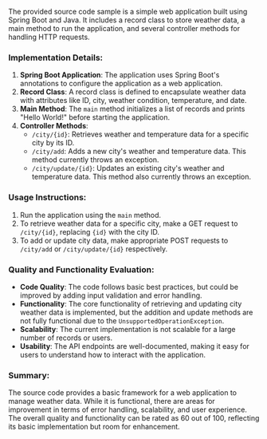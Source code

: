The provided source code sample is a simple web application built using Spring Boot and Java. It includes a record class to store weather data, a main method to run the application, and several controller methods for handling HTTP requests.

### Implementation Details:
1. **Spring Boot Application**: The application uses Spring Boot's annotations to configure the application as a web application.
2. **Record Class**: A record class is defined to encapsulate weather data with attributes like ID, city, weather condition, temperature, and date.
3. **Main Method**: The `main` method initializes a list of records and prints "Hello World!" before starting the application.
4. **Controller Methods**:
   - `/city/{id}`: Retrieves weather and temperature data for a specific city by its ID.
   - `/city/add`: Adds a new city's weather and temperature data. This method currently throws an exception.
   - `/city/update/{id}`: Updates an existing city's weather and temperature data. This method also currently throws an exception.

### Usage Instructions:
1. Run the application using the `main` method.
2. To retrieve weather data for a specific city, make a GET request to `/city/{id}`, replacing `{id}` with the city ID.
3. To add or update city data, make appropriate POST requests to `/city/add` or `/city/update/{id}` respectively.

### Quality and Functionality Evaluation:
- **Code Quality**: The code follows basic best practices, but could be improved by adding input validation and error handling.
- **Functionality**: The core functionality of retrieving and updating city weather data is implemented, but the addition and update methods are not fully functional due to the `UnsupportedOperationException`.
- **Scalability**: The current implementation is not scalable for a large number of records or users.
- **Usability**: The API endpoints are well-documented, making it easy for users to understand how to interact with the application.

### Summary:
The source code provides a basic framework for a web application to manage weather data. While it is functional, there are areas for improvement in terms of error handling, scalability, and user experience. The overall quality and functionality can be rated as 60 out of 100, reflecting its basic implementation but room for enhancement.